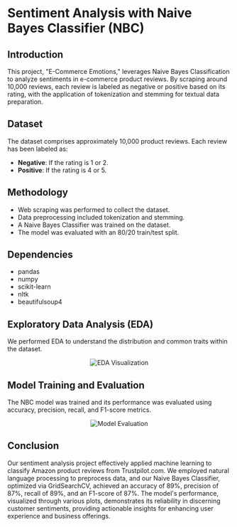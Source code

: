 # Sentiment Analysis with Naive Bayes Classifier (NBC)

## Introduction
This project, "E-Commerce Emotions," leverages Naive Bayes Classification to analyze sentiments in e-commerce product reviews. By scraping around 10,000 reviews, each review is labeled as negative or positive based on its rating, with the application of tokenization and stemming for textual data preparation.

## Dataset
The dataset comprises approximately 10,000 product reviews. Each review has been labeled as:
- **Negative**: If the rating is 1 or 2.
- **Positive**: If the rating is 4 or 5.

## Methodology
- Web scraping was performed to collect the dataset.
- Data preprocessing included tokenization and stemming.
- A Naive Bayes Classifier was trained on the dataset.
- The model was evaluated with an 80/20 train/test split.

## Dependencies
- pandas
- numpy
- scikit-learn
- nltk
- beautifulsoup4

## Exploratory Data Analysis (EDA)
We performed EDA to understand the distribution and common traits within the dataset.

<p align="center">
  <img src="path_to_eda_image.png" alt="EDA Visualization">
</p>

## Model Training and Evaluation
The NBC model was trained and its performance was evaluated using accuracy, precision, recall, and F1-score metrics.

<p align="center">
  <img src="path_to_model_evaluation_image.png" alt="Model Evaluation">
</p>

## Conclusion

Our sentiment analysis project effectively applied machine learning to classify Amazon product reviews from Trustpilot.com. We employed natural language processing to preprocess data, and our Naive Bayes Classifier, optimized via GridSearchCV, achieved an accuracy of 89%, precision of 87%, recall of 89%, and an F1-score of 87%. The model's performance, visualized through various plots, demonstrates its reliability in discerning customer sentiments, providing actionable insights for enhancing user experience and business offerings.

